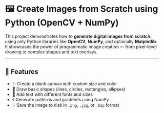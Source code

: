 # 🖼️ Create Images from Scratch using Python (OpenCV + NumPy)

This project demonstrates how to **generate digital images from scratch** using only Python libraries like **OpenCV**, **NumPy**, and optionally **Matplotlib**. It showcases the power of programmatic image creation — from pixel-level drawing to complex shapes and text overlays.

---

## 📌 Features

- ✨ Create a blank canvas with custom size and color
- 🎨 Draw basic shapes (lines, circles, rectangles, ellipses)
- 🧠 Add text with different fonts and sizes
- 🌀 Generate patterns and gradients using NumPy
- 💡 Save the image to disk in `.png`, `.jpg`, or `.bmp` format
